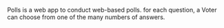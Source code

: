 Polls is a web app to conduct web-based polls. for each question, a Voter can choose from one of the many numbers of answers.
